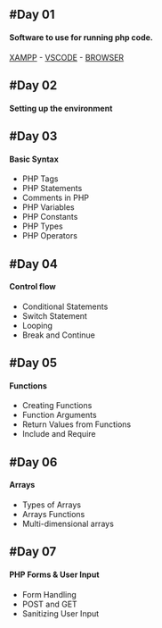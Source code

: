 #Day 01 
-
#### Software to use for running php code.
[XAMPP](https://www.apachefriends.org/) - 
[VSCODE](https://code.visualstudio.com/) - 
[BROWSER](https://www.google.com/intl/en_pk/chrome/)

#Day 02 
-
#### Setting up the environment

#Day 03
-
#### Basic Syntax
- PHP Tags
- PHP Statements
- Comments in PHP
- PHP Variables
- PHP Constants
- PHP Types
- PHP Operators

#Day 04
-
#### Control flow
- Conditional Statements
- Switch Statement
- Looping
- Break and Continue

#Day 05
-
#### Functions
- Creating Functions
- Function Arguments
- Return Values from Functions
- Include and Require

#Day 06
-
#### Arrays
- Types of Arrays
- Arrays Functions
- Multi-dimensional arrays

#Day 07
-
#### PHP Forms & User Input
- Form Handling
- POST and GET
- Sanitizing User Input